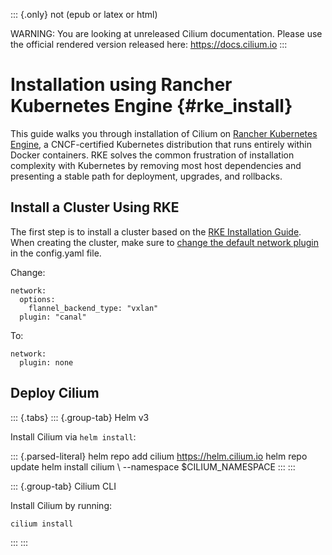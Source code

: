 ::: {.only}
not (epub or latex or html)

WARNING: You are looking at unreleased Cilium documentation. Please use
the official rendered version released here: <https://docs.cilium.io>
:::

Installation using Rancher Kubernetes Engine {#rke_install}
============================================

This guide walks you through installation of Cilium on [Rancher
Kubernetes Engine](https://rancher.com/products/rke/), a CNCF-certified
Kubernetes distribution that runs entirely within Docker containers. RKE
solves the common frustration of installation complexity with Kubernetes
by removing most host dependencies and presenting a stable path for
deployment, upgrades, and rollbacks.

Install a Cluster Using RKE
---------------------------

The first step is to install a cluster based on the [RKE Installation
Guide](https://rancher.com/docs/rke/latest/en/installation/). When
creating the cluster, make sure to [change the default network
plugin](https://rancher.com/docs/rke/latest/en/config-options/add-ons/network-plugins/custom-network-plugin-example/)
in the config.yaml file.

Change:

``` {.yaml}
network:
  options:
    flannel_backend_type: "vxlan"
  plugin: "canal"
```

To:

``` {.yaml}
network:
  plugin: none
```

Deploy Cilium
-------------

::: {.tabs}
::: {.group-tab}
Helm v3

Install Cilium via `helm install`:

::: {.parsed-literal}
helm repo add cilium <https://helm.cilium.io> helm repo update helm
install cilium \\ \--namespace \$CILIUM_NAMESPACE
:::
:::

::: {.group-tab}
Cilium CLI

Install Cilium by running:

``` {.shell-session}
cilium install
```
:::
:::
